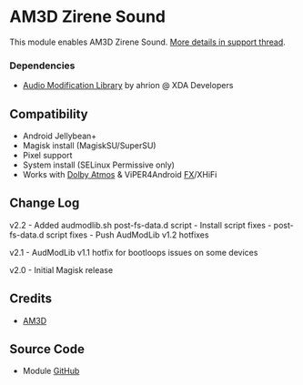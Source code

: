 # AM3D Zirene Sound
This module enables AM3D Zirene Sound. [More details in support thread](https://forum.xda-developers.com/android/apps-games/mod-zirene-sound-am3d-t3396698).

### Dependencies
* [Audio Modification Library](https://forum.xda-developers.com/apps/magisk/module-audio-modification-library-t3579612) by ahrion @ XDA Developers

## Compatibility
* Android Jellybean+
* Magisk install (MagiskSU/SuperSU)
* Pixel support
* System install (SELinux Permissive only)
* Works with [Dolby Atmos](https://github.com/therealahrion/Dolby-Atmos-ZTE-Axon-7) & ViPER4Android [FX](https://forum.xda-developers.com/apps/magisk/module-viper4android-fx-2-5-0-5-t3577058)/XHiFi

## Change Log
v2.2
	- Added audmodlib.sh post-fs-data.d script
	- Install script fixes
	- post-fs-data.d script fixes
    - Push AudModLib v1.2 hotfixes

v2.1
    - AudModLib v1.1 hotfix for bootloops issues on some devices

v2.0
    - Initial Magisk release

## Credits
* [AM3D](http://www.am3d.com/home-english/products/zirene%C2%AE-sound.aspx)

## Source Code
* Module [GitHub](https://github.com/therealahrion/AM3D-Zirene-Sound)